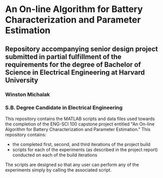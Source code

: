 # An On-line Algorithm for Battery Characterization and Parameter Estimation
## Repository accompanying senior design project submitted in partial fulfillment of the requirements for the degree of Bachelor of Science in Electrical Engineering at Harvard University
### Winston Michalak
### S.B. Degree Candidate in Electrical Engineering

This repository contains the MATLAB scripts and data files used towards the completion of the ENG-SCI 100 capstone project entitled "An On-line Algorithm for Battery Characterization and Parameter Estimation." This repository contains:
* the completed first, second, and third iterations of the project build
* scripts for each of the experiments (as described in the project report) conducted on each of the build iterations


The scripts are designed so that any user can perform any of the experiments simply by calling the associated script. 
